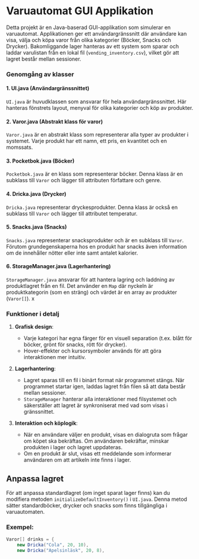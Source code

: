 # Varuautomat GUI Applikation

Detta projekt är en Java-baserad GUI-applikation som simulerar en varuautomat. Applikationen ger ett användargränssnitt där användare kan visa, välja och köpa varor från olika kategorier (Böcker, Snacks och Drycker). Bakomliggande lager hanteras av ett system som sparar och laddar varulistan från en lokal fil (`vending_inventory.csv`), vilket gör att lagret består mellan sessioner.


### Genomgång av klasser

#### 1. **UI.java** (Användargränssnittet)

`UI.java` är huvudklassen som ansvarar för hela användargränssnittet. Här hanteras fönstrets layout, menyval för olika kategorier och köp av produkter.

#### 2. **Varor.java** (Abstrakt klass för varor)

`Varor.java` är en abstrakt klass som representerar alla typer av produkter i systemet. Varje produkt har ett namn, ett pris, en kvantitet och en momssats.

#### 3. **Pocketbok.java** (Böcker)

`Pocketbok.java` är en klass som representerar böcker. Denna klass är en subklass till `Varor` och lägger till attributen författare och genre.

#### 4. **Dricka.java** (Drycker)

`Dricka.java` representerar dryckesprodukter. Denna klass är också en subklass till `Varor` och lägger till attributet temperatur.

#### 5. **Snacks.java** (Snacks)

`Snacks.java` representerar snacksprodukter och är en subklass till `Varor`. Förutom grundegenskaperna hos en produkt har snacks även information om de innehåller nötter eller inte samt antalet kalorier.

#### 6. **StorageManager.java** (Lagerhantering)

`StorageManager.java` ansvarar för att hantera lagring och laddning av produktlagret från en fil. Det använder en `Map` där nyckeln är produktkategorin (som en sträng) och värdet är en array av produkter (`Varor[]`).
x

### Funktioner i detalj

1. **Grafisk design**:
   - Varje kategori har egna färger för en visuell separation (t.ex. blått för böcker, grönt för snacks, rött för drycker).
   - Hover-effekter och kursorsymboler används för att göra interaktionen mer intuitiv.
   
2. **Lagerhantering**:
   - Lagret sparas till en fil i binärt format när programmet stängs. När programmet startar igen, laddas lagret från filen så att data består mellan sessioner.
   - `StorageManager` hanterar alla interaktioner med filsystemet och säkerställer att lagret är synkroniserat med vad som visas i gränssnittet.

3. **Interaktion och köplogik**:
   - När en användare väljer en produkt, visas en dialogruta som frågar om köpet ska bekräftas. Om användaren bekräftar, minskar produkten i lager och lagret uppdateras.
   - Om en produkt är slut, visas ett meddelande som informerar användaren om att artikeln inte finns i lager.


## Anpassa lagret

För att anpassa standardlagret (om inget sparat lager finns) kan du modifiera metoden `initializeDefaultInventory()` i `UI.java`. Denna metod sätter standardböcker, drycker och snacks som finns tillgängliga i varuautomaten.

### Exempel:
```java
Varor[] drinks = {
    new Dricka("Cola", 20, 10),
    new Dricka("Apelsinläsk", 20, 8),
